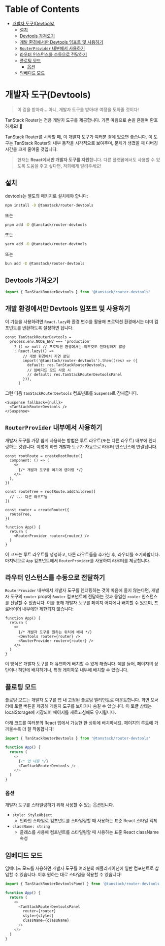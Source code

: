 # Table of Contents

- [개발자 도구(Devtools)](#개발자-도구devtools)
  - [설치](#설치)
  - [Devtools 가져오기](#devtools-가져오기)
  - [개발 환경에서만 Devtools 임포트 및 사용하기](#개발-환경에서만-devtools-임포트-및-사용하기)
  - [`RouterProvider` 내부에서 사용하기](#routerprovider-내부에서-사용하기)
  - [라우터 인스턴스를 수동으로 전달하기](#라우터-인스턴스를-수동으로-전달하기)
  - [플로팅 모드](#플로팅-모드)
    - [옵션](#옵션)
  - [임베디드 모드](#임베디드-모드)

# 개발자 도구(Devtools)

> 이 검을 받아라... 아니, 개발자 도구를 받아라! 여정을 도와줄 것이다!

TanStack Router는 전용 개발자 도구를 제공합니다. 기쁜 마음으로 손을 흔들며 환호하세요! 🥳

TanStack Router를 시작할 때, 이 개발자 도구가 여러분 곁에 있으면 좋습니다. 이 도구는 TanStack Router의 내부 동작을 시각적으로 보여주며, 문제가 생겼을 때 디버깅 시간을 크게 줄여줄 것입니다.

> 현재는 **React에서만 개발자 도구를 지원**합니다. 다른 플랫폼에서도 사용할 수 있도록 도움을 주고 싶다면, 저희에게 알려주세요!


## 설치

devtools는 별도의 패키지로 설치해야 합니다:

```sh
npm install -D @tanstack/router-devtools
```

또는

```sh
pnpm add -D @tanstack/router-devtools
```

또는

```sh
yarn add -D @tanstack/router-devtools
```

또는

```sh
bun add -D @tanstack/router-devtools
```


## Devtools 가져오기

```js
import { TanStackRouterDevtools } from '@tanstack/router-devtools'
```


## 개발 환경에서만 Devtools 임포트 및 사용하기

이 기능을 사용하려면 `React.lazy`와 환경 변수를 활용해 프로덕션 환경에서는 더미 컴포넌트를 반환하도록 설정하면 됩니다.

```tsx
const TanStackRouterDevtools =
  process.env.NODE_ENV === 'production'
    ? () => null // 프로덕션 환경에서는 아무것도 렌더링하지 않음
    : React.lazy(() =>
        // 개발 환경에서 지연 로딩
        import('@tanstack/router-devtools').then((res) => ({
          default: res.TanStackRouterDevtools,
          // 임베디드 모드 사용 시
          // default: res.TanStackRouterDevtoolsPanel
        })),
      )
```

그런 다음 `TanStackRouterDevtools` 컴포넌트를 `Suspense`로 감싸줍니다.

```tsx
<Suspense fallback={null}>
  <TanStackRouterDevtools />
</Suspense>
```


## `RouterProvider` 내부에서 사용하기

개발자 도구를 가장 쉽게 사용하는 방법은 루트 라우트(또는 다른 라우트) 내부에 렌더링하는 것입니다. 이렇게 하면 개발자 도구가 자동으로 라우터 인스턴스에 연결됩니다.

```tsx
const rootRoute = createRootRoute({
  component: () => (
    <>
      {/* 개발자 도구를 여기에 렌더링 */}
    </>
  ),
})

const routeTree = rootRoute.addChildren([
  // ... 다른 라우트들
])

const router = createRouter({
  routeTree,
})

function App() {
  return (
    <RouterProvider router={router} />
  )
}
```

이 코드는 루트 라우트를 생성하고, 다른 라우트들을 추가한 후, 라우터를 초기화합니다. 마지막으로 `App` 컴포넌트에서 `RouterProvider`를 사용하여 라우터를 제공합니다.


## 라우터 인스턴스를 수동으로 전달하기

`RouterProvider` 내부에서 개발자 도구를 렌더링하는 것이 마음에 들지 않는다면, 개발자 도구의 `router` prop에 `Router` 컴포넌트에 전달하는 것과 동일한 `router` 인스턴스를 전달할 수 있습니다. 이를 통해 개발자 도구를 페이지 어디에나 배치할 수 있으며, 프로바이더 내부에만 제한되지 않습니다:

```tsx
function App() {
  return (
    <>
      {/* 개발자 도구를 원하는 위치에 배치 */}
      <DevTools router={router} />
      <RouterProvider router={router} />
    </>
  )
}
```

이 방식은 개발자 도구를 더 유연하게 배치할 수 있게 해줍니다. 예를 들어, 페이지의 상단이나 하단에 배치하거나, 특정 레이아웃 내부에 배치할 수 있습니다.


## 플로팅 모드

플로팅 모드는 개발자 도구를 앱 내 고정된 플로팅 엘리먼트로 마운트합니다. 화면 모서리에 토글 버튼을 제공해 개발자 도구를 보이거나 숨길 수 있습니다. 이 토글 상태는 localStorage에 저장되어 페이지를 새로고침해도 유지됩니다.

아래 코드를 여러분의 React 앱에서 가능한 한 상위에 배치하세요. 페이지의 루트에 가까울수록 더 잘 작동합니다!

```js
import { TanStackRouterDevtools } from '@tanstack/router-devtools'

function App() {
  return (
    <>
      {/* 앱 내용 */}
      <TanStackRouterDevtools />
    </>
  )
}
```


### 옵션

개발자 도구를 스타일링하기 위해 사용할 수 있는 옵션입니다.

- `style: StyleObject`
  - 인라인 스타일로 컴포넌트를 스타일링할 때 사용하는 표준 React 스타일 객체
- `className: string`
  - 클래스를 사용해 컴포넌트를 스타일링할 때 사용하는 표준 React className 속성


## 임베디드 모드

임베디드 모드를 사용하면 개발자 도구를 여러분의 애플리케이션에 일반 컴포넌트로 삽입할 수 있습니다. 이후 원하는 대로 스타일을 적용할 수 있습니다!

```js
import { TanStackRouterDevtoolsPanel } from '@tanstack/router-devtools'

function App() {
  return (
    <>
      <TanStackRouterDevtoolsPanel
        router={router}
        style={styles}
        className={className}
      />
    </>
  )
}
```


